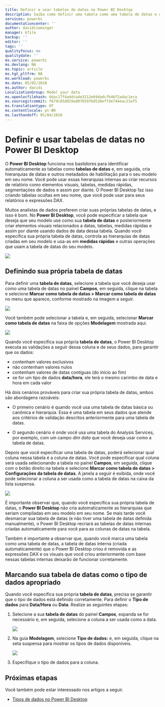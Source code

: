 ```yaml
---
title: Definir e usar tabelas de datas no Power BI Desktop
description: Saiba como definir uma tabela como uma tabela de datas e o que isso significa no Power BI Desktop
services: powerbi
documentationcenter: ''
author: davidiseminger
manager: kfile
backup: ''
editor: ''
tags: ''
qualityfocus: no
qualitydate: ''
ms.service: powerbi
ms.devlang: NA
ms.topic: article
ms.tgt_pltfrm: NA
ms.workload: powerbi
ms.date: 05/02/2018
ms.author: davidi
LocalizationGroup: Model your data
ms.openlocfilehash: 6dac17f4addca4e3212eb9dadcfb46f2adac1eca
ms.sourcegitcommit: f679c05d029ad0765976d530effde744eac23af5
ms.translationtype: HT
ms.contentlocale: pt-BR
ms.lasthandoff: 05/04/2018
---
```

# <a name="set-and-use-date-tables-in-power-bi-desktop"></a>Definir e usar tabelas de datas no Power BI Desktop

O **Power BI Desktop** funciona nos bastidores para identificar automaticamente as tabelas como **tabelas de datas** e, em seguida, cria hierarquias de datas e outros metadados de habilitação para o seu modelo em seu nome. Você pode usar essas hierarquias internas ao criar recursos de relatório como elementos visuais, tabelas, medidas rápidas, segmentações de dados e assim por diante. O Power BI Desktop faz isso criando tabelas ocultas em seu nome, que você pode usar para seus relatórios e expressões DAX.

Muitos analistas de dados preferem criar suas próprias tabelas de datas, e isso é bom. No **Power BI Desktop**, você pode especificar a tabela que deseja que seu modelo use como sua **tabela de datas** e posteriormente criar elementos visuais relacionados a datas, tabelas, medidas rápidas e assim por diante usando dados de data dessa tabela. Quando você especifica sua própria tabela de datas, controla as hierarquias de datas criadas em seu modelo e usa-as em **medidas rápidas** e outras operações que usam a tabela de datas do seu modelo. 

![](media/desktop-date-tables/date-tables_01.png)

## <a name="setting-your-own-date-table"></a>Definindo sua própria tabela de datas

Para definir uma **tabela de datas**, selecione a tabela que você deseja usar como uma tabela de datas no painel **Campos**, em seguida, clique na tabela e selecione **Marcar como tabela de datas > Marcar como tabela de datas** no menu que aparece, conforme mostrado na imagem a seguir.

![](media/desktop-date-tables/date-tables_02.png)

Você também pode selecionar a tabela e, em seguida, selecionar **Marcar como tabela de datas** na faixa de opções **Modelagem** mostrada aqui.

![](media/desktop-date-tables/date-tables_02b.png)

Quando você especifica sua própria **tabela de datas**, o Power BI Desktop executa as validações a seguir dessa coluna e de seus dados, para garantir que os dados:

* contenham valores exclusivos
* não contenham valores nulos
* contenham valores de datas contíguas (do início ao fim)
* se for um tipo de dados **data/hora**, ele terá o mesmo carimbo de data e hora em cada valor

Há dois cenários prováveis para criar sua própria tabela de datas, ambos são abordagens razoáveis:

* O primeiro cenário é quando você usa uma tabela de datas básica ou canônica e hierarquia. Essa é uma tabela em seus dados que atende aos critérios de validação descritos anteriormente para uma tabela de datas. 

* O segundo cenário é onde você usa uma tabela do Analysis Services, por exemplo, com um campo *dim data* que você deseja usar como a tabela de datas. 

Depois que você especificar uma tabela de datas, poderá selecionar qual coluna nessa tabela é a coluna de datas. Você pode especificar qual coluna será usada selecionando a tabela no painel **Campos**, em seguida, clique com o botão direito na tabela e selecione **Marcar como tabela de datas > Configurações da tabela de datas**. A janela a seguir é exibida, onde você pode selecionar a coluna a ser usada como a tabela de datas na caixa da lista suspensa.

![](media/desktop-date-tables/date-tables_03.png)

É importante observar que, quando você especifica sua própria tabela de datas, o **Power BI Desktop** não cria automaticamente as hierarquias que seriam compiladas em seu modelo em seu nome. Se mais tarde você desmarcar sua tabela de datas (e não tiver uma tabela de datas definida manualmente), o Power BI Desktop recriará as tabelas de datas internas criadas automaticamente para você para as colunas de datas na tabela.

Também é importante a observar que, quando você marca uma tabela como uma tabela de datas, a tabela de datas interna (criada automaticamente) que o Power BI Desktop criou é removida e as expressões DAX e os visuais que você criou anteriormente com base nessas tabelas internas deixarão de funcionar corretamente. 

## <a name="marking-your-date-table-as-the-appropriate-data-type"></a>Marcando sua tabela de datas como o tipo de dados apropriado

Quando você especifica sua própria **tabela de datas**, precisa se garantir que o tipo de dados está definido corretamente. Para definir o **Tipo de dados** para **Data/Hora** ou **Data**. Realize as seguintes etapas:

1. Selecione a sua **tabela de datas** do painel **Campos**, expanda se for necessário e, em seguida, selecione a coluna a ser usada como a data.
   
    ![](media/desktop-date-tables/date-tables_04.png) 

2. Na guia **Modelagem**, selecione **Tipo de dados:** e, em seguida, clique na seta suspensa para mostrar os tipos de dados disponíveis.

    ![](media/desktop-date-tables/date-tables_05.png)

3. Especifique o tipo de dados para a coluna. 


## <a name="next-steps"></a>Próximas etapas

Você também pode estar interessado nos artigos a seguir.

* [Tipos de dados no Power BI Desktop](desktop-data-types.md)

 